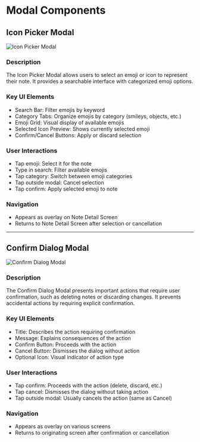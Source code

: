 # Modal Components

## Icon Picker Modal

![Icon Picker Modal](./icon-picker.png)

### Description

The Icon Picker Modal allows users to select an emoji or icon to represent their note. It provides a searchable interface with categorized emoji options.

### Key UI Elements

- Search Bar: Filter emojis by keyword
- Category Tabs: Organize emojis by category (smileys, objects, etc.)
- Emoji Grid: Visual display of available emojis
- Selected Icon Preview: Shows currently selected emoji
- Confirm/Cancel Buttons: Apply or discard selection

### User Interactions

- Tap emoji: Select it for the note
- Type in search: Filter available emojis
- Tap category: Switch between emoji categories
- Tap outside modal: Cancel selection
- Tap confirm: Apply selected emoji to note

### Navigation

- Appears as overlay on Note Detail Screen
- Returns to Note Detail Screen after selection or cancellation

---

## Confirm Dialog Modal

![Confirm Dialog Modal](./confirm-dialog.png)

### Description

The Confirm Dialog Modal presents important actions that require user confirmation, such as deleting notes or discarding changes. It prevents accidental actions by requiring explicit confirmation.

### Key UI Elements

- Title: Describes the action requiring confirmation
- Message: Explains consequences of the action
- Confirm Button: Proceeds with the action
- Cancel Button: Dismisses the dialog without action
- Optional Icon: Visual indicator of action type

### User Interactions

- Tap confirm: Proceeds with the action (delete, discard, etc.)
- Tap cancel: Dismisses the dialog without taking action
- Tap outside modal: Usually cancels the action (same as Cancel)

### Navigation

- Appears as overlay on various screens
- Returns to originating screen after confirmation or cancellation
